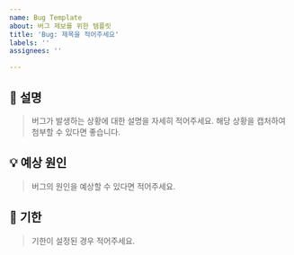 ```yaml
---
name: Bug Template
about: 버그 제보를 위한 템플릿
title: 'Bug: 제목을 적어주세요'
labels: ''
assignees: ''

---
```


## :bug: 설명
> 버그가 발생하는 상황에 대한 설명을 자세히 적어주세요.
> 해당 상황을 캡처하여 첨부할 수 있다면 좋습니다.

## :bulb: 예상 원인
> 버그의 원인을 예상할 수 있다면 적어주세요.

## :calendar: 기한
> 기한이 설정된 경우 적어주세요.
